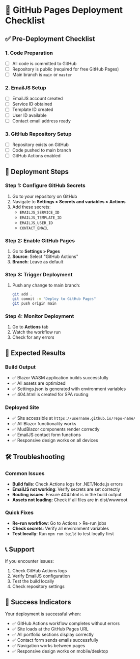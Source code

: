 # 🚀 GitHub Pages Deployment Checklist

## ✅ Pre-Deployment Checklist

### 1. Code Preparation
- [ ] All code is committed to GitHub
- [ ] Repository is public (required for free GitHub Pages)
- [ ] Main branch is `main` or `master`

### 2. EmailJS Setup
- [ ] EmailJS account created
- [ ] Service ID obtained
- [ ] Template ID created
- [ ] User ID available
- [ ] Contact email address ready

### 3. GitHub Repository Setup
- [ ] Repository exists on GitHub
- [ ] Code pushed to main branch
- [ ] GitHub Actions enabled

## 🔧 Deployment Steps

### Step 1: Configure GitHub Secrets
1. Go to your repository on GitHub
2. Navigate to **Settings > Secrets and variables > Actions**
3. Add these secrets:
   - `EMAILJS_SERVICE_ID`
   - `EMAILJS_TEMPLATE_ID` 
   - `EMAILJS_USER_ID`
   - `CONTACT_EMAIL`

### Step 2: Enable GitHub Pages
1. Go to **Settings > Pages**
2. **Source**: Select "GitHub Actions"
3. **Branch**: Leave as default

### Step 3: Trigger Deployment
1. Push any change to main branch:
   ```bash
   git add .
   git commit -m "Deploy to GitHub Pages"
   git push origin main
   ```

### Step 4: Monitor Deployment
1. Go to **Actions** tab
2. Watch the workflow run
3. Check for any errors

## 🎯 Expected Results

### Build Output
- ✅ Blazor WASM application builds successfully
- ✅ All assets are optimized
- ✅ Settings.json is generated with environment variables
- ✅ 404.html is created for SPA routing

### Deployed Site
- ✅ Site accessible at `https://username.github.io/repo-name/`
- ✅ All Blazor functionality works
- ✅ MudBlazor components render correctly
- ✅ EmailJS contact form functions
- ✅ Responsive design works on all devices

## 🛠️ Troubleshooting

### Common Issues
- **Build fails**: Check Actions logs for .NET/Node.js errors
- **EmailJS not working**: Verify secrets are set correctly
- **Routing issues**: Ensure 404.html is in the build output
- **Assets not loading**: Check if all files are in dist/wwwroot

### Quick Fixes
- **Re-run workflow**: Go to Actions > Re-run jobs
- **Check secrets**: Verify all environment variables
- **Test locally**: Run `npm run build` to test locally first

## 📞 Support

If you encounter issues:
1. Check GitHub Actions logs
2. Verify EmailJS configuration
3. Test the build locally
4. Check repository settings

## 🎉 Success Indicators

Your deployment is successful when:
- ✅ GitHub Actions workflow completes without errors
- ✅ Site loads at the GitHub Pages URL
- ✅ All portfolio sections display correctly
- ✅ Contact form sends emails successfully
- ✅ Navigation works between pages
- ✅ Responsive design works on mobile/desktop
